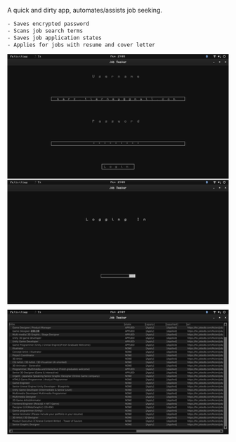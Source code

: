 A quick and dirty app, automates/assists job seeking.

    - Saves encrypted password
    - Scans job search terms
    - Saves job application states
    - Applies for jobs with resume and cover letter

<div align="center">
  <div style="display: inline-block">
    <img src="screenshots/Screenshot_2023-02-20_19-08-21.png" />
  </div>
  <div style="display: inline-block">
    <img src="screenshots/Screenshot_2023-02-20_19-08-51.png" />
  </div>
  <div style="display: block; margin-top: 10px;">
    <img src="screenshots/Screenshot_2023-02-20_19-09-22.png" />
  </div>
</div>
